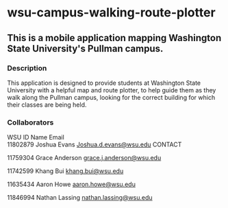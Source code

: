 # wsu-campus-walking-route-plotter
## This is a mobile application mapping Washington State University's Pullman campus.
### Description
This application is designed to provide students at Washington State University with a helpful map and route plotter, to help guide them as they walk along the Pullman campus, looking for the correct building for which their classes are being held.
### Collaborators
  WSU ID 	  Name	          Email	                  
  11802879	Joshua Evans	  Joshua.d.evans@wsu.edu	CONTACT
  
  11759304	Grace Anderson	grace.j.anderson@wsu.edu	
  
11742599	Khang Bui	      khang.bui@wsu.edu	

11635434	Aaron Howe    	aaron.howe@wsu.edu	
				
11846994	Nathan Lassing	nathan.lassing@wsu.edu
